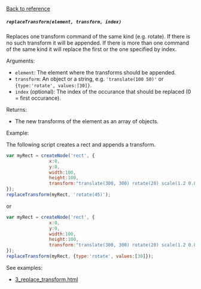 [Back to reference](../README.md)

##### `replaceTransform(element, transform, index)` 
Replaces one transform command of the same kind (e.g. rotate). If there is no such transform it will be appended. If there is more than one command of the same kind it will replace the first or the one specified by index.


Arguments:
- `element`: The element where the transforms should be appended.
- `transform`: An object or a string, e.g. `'translate(100 50)'` or `{type:'rotate', values:[30]}`.
- `index` (optional): The index of the occurance that should be replaced (0 = first occurance).

Returns:
- The new transforms of the element as an array of objects.

Example:

The following script creates a rect and appends a transform. 
```javascript
var myRect = createNode('rect', {
				x:0, 
				y:0, 
				width:100, 
				height:100, 
				transform:"translate(300, 300) rotate(20) scale(1.2 0.8) rotate(10)"
});
replaceTransform(myRect, 'rotate(45)');
```
or
```javascript
var myRect = createNode('rect', {
				x:0, 
				y:0, 
				width:100, 
				height:100, 
				transform:"translate(300, 300) rotate(20) scale(1.2 0.8) rotate(10)"
});
replaceTransform(myRect, {type:'rotate', values:[30]});
```

See examples:
- [3_replace_transform.html](../examples/2_transforms/3_replace_transform.html)
